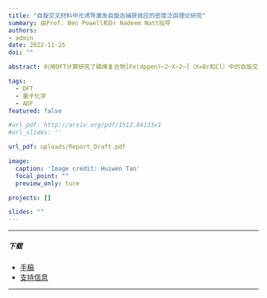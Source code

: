 ```yaml
---
title: "自旋交叉材料中光诱导激发自旋态捕获效应​​的密度泛函理论研究"
summary: 由Prof. Ben Powell和Dr Nadeem Natt指导
authors:
- admin
date: 2022-11-25
doi: ""

abstract: 利用DFT计算研究了磷烯复合物[Fe(dppen)~2~X~2~]（X=Br和Cl）中的自旋交叉动力学。设计了一种无参数计算方案来模拟与低自旋态和高自旋态相互转换相关的全原子自由能表面和动力学屏障。探究了卤素（X）和溶剂环境（真空、CHCl~3~和CH~2~Cl~2~）对化合物自旋交叉性质的影响。我们对电子态、自旋轨道相互作用和分子振动之​​间的相互作用在确定热和动力学自旋交叉性质方面进行了完整的从头算计算。理论计算重现了实验中观察到的卤素在这些化合物中影响的趋势——与Cl相比，配位层中的Br减缓了光诱导捕获HS态的动力学弛豫并降低了热平衡温度。这是因为Br的LS和HS态之间的能隙较小。此外，我们发现溶剂强烈影响自旋交叉特性，但这种变化并不遵循与能隙的简单关系。

tags:
  - DFT
  - 量子化学
  - ADF
featured: false

#url_pdf: http://arxiv.org/pdf/1512.04133v1
#url_slides: ''

url_pdf: uploads/Report_Draft.pdf

image:
  caption: 'Image credit: Huiwen Tan'
  focal_point: ""
  preview_only: ture

projects: []

slides: ""
---
```


---
##### 下载
+ [手稿](Report_Draft.pdf)
+ [支持信息](SI.pdf)
---